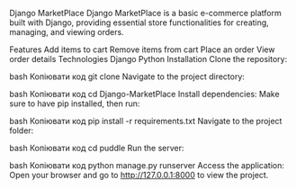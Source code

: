 Django MarketPlace
Django MarketPlace is a basic e-commerce platform built with Django, providing essential store functionalities for creating, managing, and viewing orders.

Features
Add items to cart
Remove items from cart
Place an order
View order details
Technologies
Django
Python
Installation
Clone the repository:

bash
Копіювати код
git clone <repository-url>
Navigate to the project directory:

bash
Копіювати код
cd Django-MarketPlace
Install dependencies: Make sure to have pip installed, then run:

bash
Копіювати код
pip install -r requirements.txt
Navigate to the project folder:

bash
Копіювати код
cd puddle
Run the server:

bash
Копіювати код
python manage.py runserver
Access the application: Open your browser and go to http://127.0.0.1:8000 to view the project.
